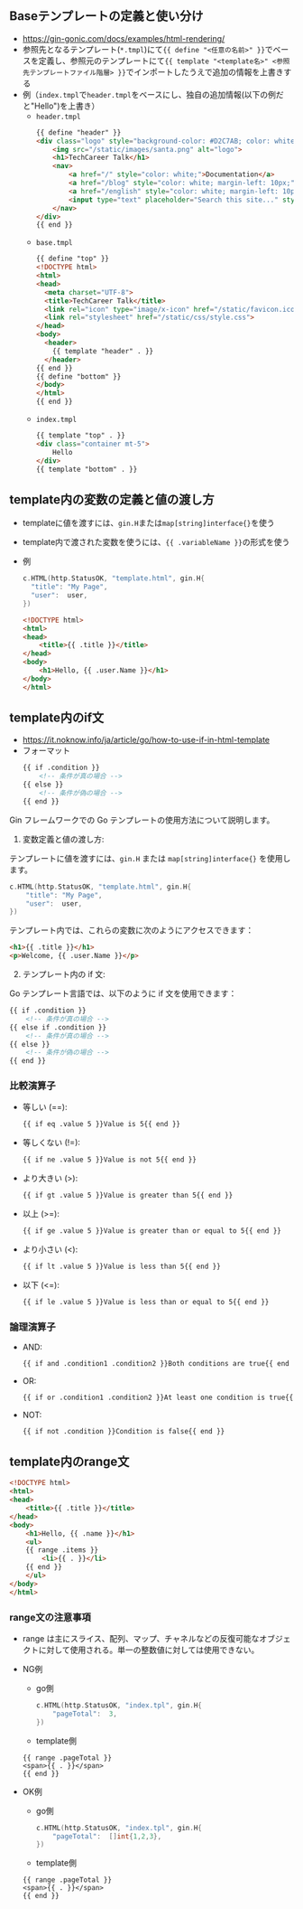 ## Baseテンプレートの定義と使い分け
- https://gin-gonic.com/docs/examples/html-rendering/
- 参照先となるテンプレート(`*.tmpl`)にて`{{ define "<任意の名前>" }}`でベースを定義し、参照元のテンプレートにて`{{ template "<template名>" <参照先テンプレートファイル階層> }}`でインポートしたうえで追加の情報を上書きする
- 例（`index.tmpl`で`header.tmpl`をベースにし、独自の追加情報(以下の例だと"Hello")を上書き）
  - `header.tmpl`  
    ```html
    {{ define "header" }}
    <div class="logo" style="background-color: #D2C7AB; color: white;">
        <img src="/static/images/santa.png" alt="logo">
        <h1>TechCareer Talk</h1>
        <nav>
            <a href="/" style="color: white;">Documentation</a>
            <a href="/blog" style="color: white; margin-left: 10px;">Blog</a>
            <a href="/english" style="color: white; margin-left: 10px;">English</a>
            <input type="text" placeholder="Search this site..." style="margin-left: 10px;">
        </nav>
    </div>
    {{ end }}
    ```
  - `base.tmpl`  
    ```html
    {{ define "top" }}
    <!DOCTYPE html>
    <html>
    <head>
      <meta charset="UTF-8">
      <title>TechCareer Talk</title>
      <link rel="icon" type="image/x-icon" href="/static/favicon.ico">
      <link rel="stylesheet" href="/static/css/style.css">
    </head>
    <body>
      <header>
        {{ template "header" . }}
      </header>
    {{ end }}
    {{ define "bottom" }}
    </body>
    </html>
    {{ end }}
    ```
  - `index.tmpl`  
    ```html
    {{ template "top" . }}
    <div class="container mt-5">
        Hello
    </div>
    {{ template "bottom" . }}
    ```

## template内の変数の定義と値の渡し方
- templateに値を渡すには、`gin.H`または`map[string]interface{}`を使う
- template内で渡された変数を使うには、`{{ .variableName }}`の形式を使う
- 例  
  ```go
  c.HTML(http.StatusOK, "template.html", gin.H{
    "title": "My Page",
    "user":  user,
  })
  ```

  ```html
  <!DOCTYPE html>
  <html>
  <head>
      <title>{{ .title }}</title>
  </head>
  <body>
      <h1>Hello, {{ .user.Name }}</h1>
  </body>
  </html>
  ```

## template内のif文
- https://it.noknow.info/ja/article/go/how-to-use-if-in-html-template
- フォーマット  
  ```html
  {{ if .condition }}
      <!-- 条件が真の場合 -->
  {{ else }}
      <!-- 条件が偽の場合 -->
  {{ end }}
  ```

Gin フレームワークでの Go テンプレートの使用方法について説明します。

1. 変数定義と値の渡し方:

テンプレートに値を渡すには、`gin.H` または `map[string]interface{}` を使用します。

```go
c.HTML(http.StatusOK, "template.html", gin.H{
    "title": "My Page",
    "user":  user,
})
```

テンプレート内では、これらの変数に次のようにアクセスできます：

```html
<h1>{{ .title }}</h1>
<p>Welcome, {{ .user.Name }}</p>
```

2. テンプレート内の if 文:

Go テンプレート言語では、以下のように if 文を使用できます：

```html
{{ if .condition }}
    <!-- 条件が真の場合 -->
{{ else if .condition }}
    <!-- 条件が真の場合 -->
{{ else }}
    <!-- 条件が偽の場合 -->
{{ end }}
```

### 比較演算子
- 等しい (==):
  ```html
  {{ if eq .value 5 }}Value is 5{{ end }}
  ```

- 等しくない (!=):
  ```html
  {{ if ne .value 5 }}Value is not 5{{ end }}
  ```

- より大きい (>):
  ```html
  {{ if gt .value 5 }}Value is greater than 5{{ end }}
  ```

- 以上 (>=):
  ```html
  {{ if ge .value 5 }}Value is greater than or equal to 5{{ end }}
  ```

- より小さい (<):
  ```html
  {{ if lt .value 5 }}Value is less than 5{{ end }}
  ```

- 以下 (<=):
  ```html
  {{ if le .value 5 }}Value is less than or equal to 5{{ end }}
  ```

### 論理演算子
- AND:
  ```html
  {{ if and .condition1 .condition2 }}Both conditions are true{{ end }}
  ```

- OR:
  ```html
  {{ if or .condition1 .condition2 }}At least one condition is true{{ end }}
  ```

- NOT:
  ```html
  {{ if not .condition }}Condition is false{{ end }}
  ```

## template内のrange文
```html
<!DOCTYPE html>
<html>
<head>
    <title>{{ .title }}</title>
</head>
<body>
    <h1>Hello, {{ .name }}</h1>
    <ul>
    {{ range .items }}
        <li>{{ . }}</li>
    {{ end }}
    </ul>
</body>
</html>
```
### range文の注意事項
- range は主にスライス、配列、マップ、チャネルなどの反復可能なオブジェクトに対して使用される。単一の整数値に対しては使用できない。
- NG例  
  - go側
    ```go
    c.HTML(http.StatusOK, "index.tpl", gin.H{
        "pageTotal":  3,
    })
    ```
  - template側
  ```tpl
  {{ range .pageTotal }}
  <span>{{ . }}</span>
  {{ end }}
  ```

- OK例  
  - go側
    ```go
    c.HTML(http.StatusOK, "index.tpl", gin.H{
        "pageTotal":  []int{1,2,3},
    })
    ```
  - template側
  ```tpl
  {{ range .pageTotal }}
  <span>{{ . }}</span>
  {{ end }}
  ```